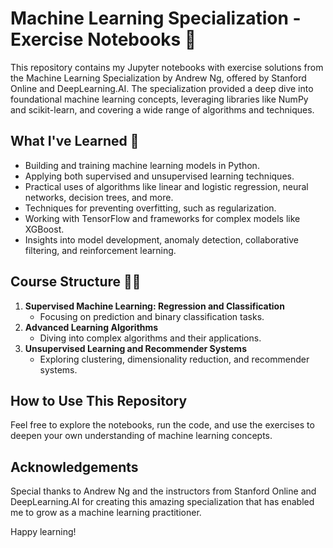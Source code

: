 # Machine Learning Specialization - Exercise Notebooks 📒

This repository contains my Jupyter notebooks with exercise solutions from the Machine Learning Specialization by Andrew Ng, offered by Stanford Online and DeepLearning.AI. The specialization provided a deep dive into foundational machine learning concepts, leveraging libraries like NumPy and scikit-learn, and covering a wide range of algorithms and techniques.

## What I've Learned 📝

- Building and training machine learning models in Python.
- Applying both supervised and unsupervised learning techniques.
- Practical uses of algorithms like linear and logistic regression, neural networks, decision trees, and more.
- Techniques for preventing overfitting, such as regularization.
- Working with TensorFlow and frameworks for complex models like XGBoost.
- Insights into model development, anomaly detection, collaborative filtering, and reinforcement learning.

## Course Structure ✍🏻

1. **Supervised Machine Learning: Regression and Classification**
   - Focusing on prediction and binary classification tasks.
2. **Advanced Learning Algorithms**
   - Diving into complex algorithms and their applications.
3. **Unsupervised Learning and Recommender Systems**
   - Exploring clustering, dimensionality reduction, and recommender systems.

## How to Use This Repository

Feel free to explore the notebooks, run the code, and use the exercises to deepen your own understanding of machine learning concepts.

## Acknowledgements

Special thanks to Andrew Ng and the instructors from Stanford Online and DeepLearning.AI for creating this amazing specialization that has enabled me to grow as a machine learning practitioner.

Happy learning!

